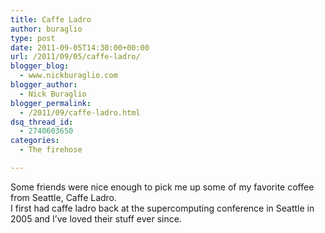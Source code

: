 ```yaml
---
title: Caffe Ladro
author: buraglio
type: post
date: 2011-09-05T14:30:00+00:00
url: /2011/09/05/caffe-ladro/
blogger_blog:
  - www.nickburaglio.com
blogger_author:
  - Nick Buraglio
blogger_permalink:
  - /2011/09/caffe-ladro.html
dsq_thread_id:
  - 2740603650
categories:
  - The firehose

---
```

Some friends were nice enough to pick me up some of my favorite coffee from Seattle, Caffe Ladro.   
I first had caffe ladro back at the supercomputing conference in Seattle in 2005 and I&#8217;ve loved their stuff ever since.

<img src="http://lh3.ggpht.com/-h6IbsYcF2A4/TmTc3OkmGPI/AAAAAAAAAFg/KfaX4rif_PI/s288/My%252520Uploaded%252520Photos.jpg" border="0" alt="" />